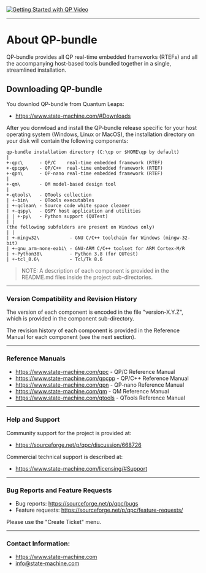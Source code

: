 [![Getting Started with QP Video](https://www.state-machine.com/img/YT-Getting_Started_with_QP.jpg)](https://youtu.be/O7ER6_VqIH0 "Getting Started with QP")

---------------------------------------------------------------------------
# About QP-bundle
QP-bundle provides all QP real-time embedded frameworks (RTEFs) and
all the accompanying host-based tools bundled together in a single,
streamlined installation.

## Downloading QP-bundle
You downlod QP-bundle from Quantum Leaps:

- https://www.state-machine.com/#Downloads


After you donwload and install the QP-bundle release specific for your
host operating system (Windows, Linux or MacOS), the installation
directory on your disk will contain the following components:

```
qp-bundle installation directory (C:\qp or $HOME\qp by default)
|
+-qpc\      - QP/C    real-time embedded framework (RTEF)
+-qpcpp\    - QP/C++  real-time embedded framework (RTEF)
+-qpn\      - QP-nano real-time embedded framework (RTEF)
|
+-qm\       - QM model-based design tool
|
+-qtools\   - QTools collection
| +-bin\    - QTools executables
| +-qclean\ - Source code white space cleaner
| +-qspy\   - QSPY host application and utilities
| | +-py\   - Python support (QUTest)
| |
(the following subfolders are present on Windows only)
| |
| +-mingw32\           - GNU C/C++ toolchain for Windows (mingw-32-bit)
| +-gnu_arm-none-eabi\ - GNU-ARM C/C++ toolset for ARM Cortex-M/R
| +-Python38\          - Python 3.8 (for QUTest)
| +-tcl_8.6\           - Tcl/Tk 8.6
```

> NOTE: A description of each component is provided in the README.md
files inside the project sub-directories.

---------------------------------------------------------------------------
### Version Compatibility and Revision History

The version of each component is encoded in the file "version-X.Y.Z",
which is provided in the component sub-directory.

The revision history of each component is provided in the Reference
Manual for each component (see the next section). 

---------------------------------------------------------------------------
### Reference Manuals
- https://www.state-machine.com/qpc     - QP/C Reference Manual
- https://www.state-machine.com/qpcpp   - QP/C++ Reference Manual
- https://www.state-machine.com/qpn     - QP-nano Reference Manual
- https://www.state-machine.com/qm      - QM Reference Manual
- https://www.state-machine.com/qtools  - QTools Reference Manual

---------------------------------------------------------------------------
### Help and Support
Community support for the project is provided at:
- https://sourceforge.net/p/qpc/discussion/668726

Commercial technical support is described at:
- https://www.state-machine.com/licensing/#Support

---------------------------------------------------------------------------
### Bug Reports and Feature Requests
- Bug reports:      https://sourceforge.net/p/qpc/bugs
- Feature requests: https://sourceforge.net/p/qpc/feature-requests/

Please use the "Create Ticket" menu.

---------------------------------------------------------------------------
### Contact Information:
- https://www.state-machine.com
- info@state-machine.com

